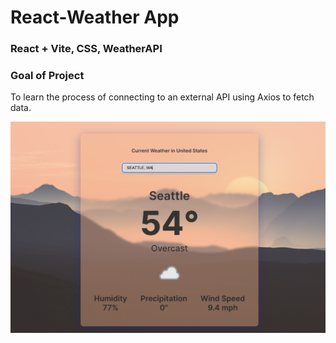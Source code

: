 # React-Weather App 

### React + Vite, CSS, WeatherAPI

### Goal of Project
<p>To learn the process of connecting to an external API using Axios to fetch data.</p>

![Screenshot of Weather App for Seattle, WA](/public/images/Weather-App.png)
